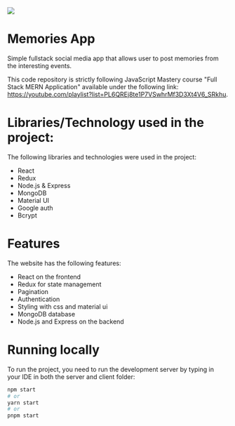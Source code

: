 <img src="https://user-images.githubusercontent.com/62663595/236620575-47bb6b1a-9cf1-4c1f-b457-c6519ee49388.jpg"/>

# Memories App

Simple fullstack social media app that allows user to post memories from the interesting events.

This code repository is strictly following JavaScript Mastery course "Full Stack MERN Application" available under the following link: https://youtube.com/playlist?list=PL6QREj8te1P7VSwhrMf3D3Xt4V6_SRkhu.

# Libraries/Technology used in the project:

The following libraries and technologies were used in the project:

- React
- Redux
- Node.js & Express
- MongoDB
- Material UI
- Google auth
- Bcrypt

# Features

The website has the following features:

- React on the frontend
- Redux for state management
- Pagination
- Authentication
- Styling with css and material ui
- MongoDB database
- Node.js and Express on the backend

# Running locally

To run the project, you need to run the development server by typing in your IDE in both the server and client folder:

```bash
npm start
# or
yarn start
# or
pnpm start
```
